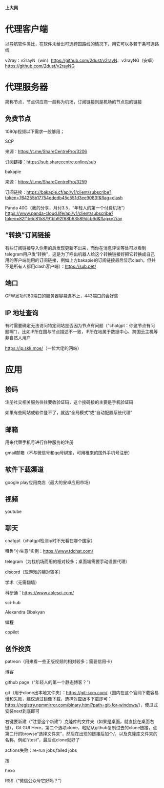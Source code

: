 ﻿**上大网**
# 代理客户端
以导航软件类比，在软件未给出可选跨国路线的情况下，用它可以多若干条可选路线

v2ray：v2rayN（win）<https://github.com/2dust/v2rayN>、v2rayNG（安卓）<https://github.com/2dust/v2rayNG>

# **代理服务器**
简称节点，节点供应商一般称为机场，订阅链接则是机场的节点包的链接

## **免费节点**
1080p视频以下需求一般够用；

SCP

来源：https://t.me/ShareCentrePro/3206

订阅链接：https://sub.sharecentre.online/sub

bakapie

来源：https://t.me/ShareCentrePro/3259

订阅链接：https://bakapie.cf/api/v1/client/subscribe?token=764255b17754ededb45c551d3ee9083f&flag=clash

Panda 40G（我的分享，月付3.5，“年轻人的第一个付费机场”）<https://www.panda-cloud.life/api/v1/client/subscribe?token=82f1b6c8158791bb92f68b63589dcb6d&flag=v2ray>

## **“转换”订阅链接**
有些订阅链接导入你用的后发现更新不出来，而你在消息评论等处可以看到telegram用户发“转换”，这是为了呼出机器人给这个转换链接好把它转换成自己用的客户端能用的订阅链接，例如上方bakapie的订阅链接最后显示clash，但并不是所有人都用clash客户端）：<https://sub.pet/>


## **端口**
GFW发功时80端口的服务器容易连不上，443端口的会好些
## **IP 地址查询**
有时需要确定无法访问特定网站是否因为节点有问题（“chatgpt：你这节点有问题啊”），比如IP所在国与节点描述不一致，IP所在地属于数据中心、跨国云主机等非自然人用户

<https://ip.skk.moe/>（一位大佬的网站）


# **应用**
## **接码**
注册社交相关服务往往要收验证码，这个接码接的主要是手机验证码

如果有些网站或软件登不了，就选“全局模式”或“自动配置系统代理”
##
## 邮箱
用来代替手机号进行各种服务的注册

gmail邮箱（不与微信号和qq号绑定，可用租来的国外手机号注册）

## 软件下载渠道
google play应用商店（最大的安卓应用市场）

## 视频
youtube

## 聊天
chatgpt（chatgpt检测ip时不光看在哪个国家）

租售“小生意”实例：<https://www.tdchat.com/>

telegram（为找机场而用的相对较多；桌面端需要手动设置代理）

discord（玩游戏的相对较多）

学术（无需翻墙）

科研通：<https://www.ablesci.com/>

sci-hub

Alexandra Elbakyan


编程

copilot

## **创作投资**
patreon（用来看一些正版视频的相对较多；需要信用卡）

博客

github page（“年轻人的第一个静态博客？”）

git（用于clone出本地文件夹）：<https://git-scm.com/>（国内在这个官网下载容易慢和失败，建议通过镜像下载，选择对应版本下载即可：<https://registry.npmmirror.com/binary.html?path=git-for-windows/>），傻瓜式安装next到底即可

右键要新建（“注意这个新建”）克隆库的文件夹（如果是桌面，就直接在桌面右键），Git GUI Here，第二个选项clone，粘贴从github复制过去的clone链接，点第二行的browse“选择文件夹”，然后在出现的链接后加个/，以及克隆库文件夹的名称，例如“/test”，最后点clone就好了

actions失败：re-run jobs,failed jobs

按

hexo

RSS（“微信公众号它好吗？”）
